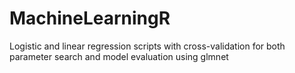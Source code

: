 # MachineLearningR
Logistic and linear regression scripts with cross-validation for both parameter search and model evaluation using glmnet
